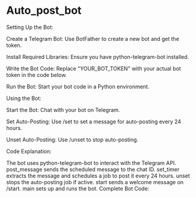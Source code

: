 # Auto_post_bot
Setting Up the Bot:

Create a Telegram Bot: Use BotFather to create a new bot and get the token.

Install Required Libraries: Ensure you have python-telegram-bot installed.

Write the Bot Code: Replace "YOUR_BOT_TOKEN" with your actual bot token in the code below.

Run the Bot: Start your bot code in a Python environment.

Using the Bot:

Start the Bot: Chat with your bot on Telegram.

Set Auto-Posting: Use /set <message> to set a message for auto-posting every 24 hours.

Unset Auto-Posting: Use /unset to stop auto-posting.

Code Explanation:

The bot uses python-telegram-bot to interact with the Telegram API.
post_message sends the scheduled message to the chat ID.
set_timer extracts the message and schedules a job to post it every 24 hours.
unset stops the auto-posting job if active.
start sends a welcome message on /start.
main sets up and runs the bot.
Complete Bot Code:
